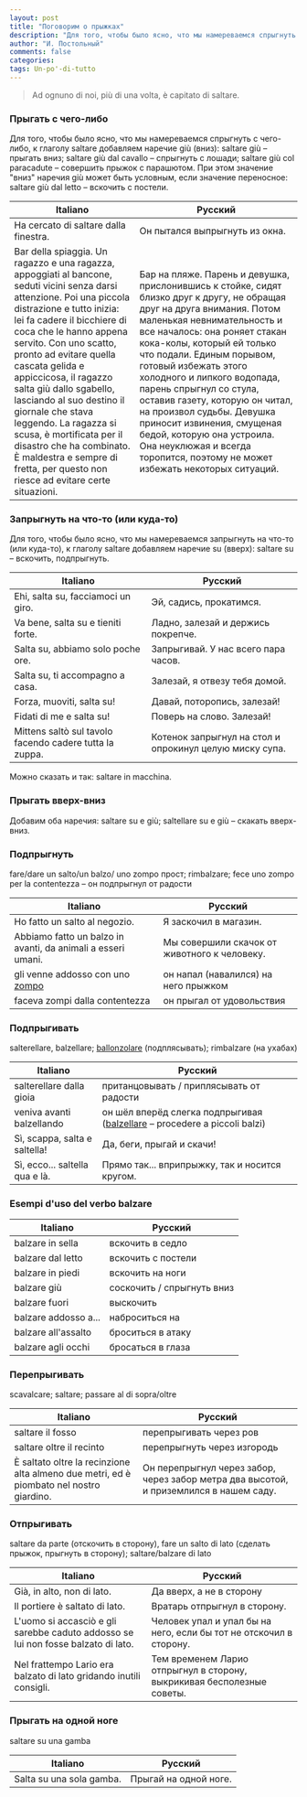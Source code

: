 ```yaml
---
layout: post
title: "Поговорим о прыжках"
description: "Для того, чтобы было ясно, что мы намереваемся спрыгнуть с чего-либо, к глаголу saltare добавляется наречие giù (вниз): saltare giù – прыгать вниз; saltare giù dal cavallo – спрыгнуть с лошади; saltare giù col paracadute – совершить прыжок с парашютом."
author: "И. Постольный"
comments: false
categories: 
tags: Un-po'-di-tutto
---
```


> Ad ognuno di noi, più di una volta, è capitato di saltare.

### Прыгать с чего-либо

Для того, чтобы было ясно, что мы намереваемся спрыгнуть с чего-либо, к глаголу saltare добавляем наречие giù (вниз): saltare giù – прыгать вниз; saltare giù dal cavallo – спрыгнуть с лошади; saltare giù col paracadute – совершить прыжок с парашютом. При этом значение "вниз" наречия giù может быть условным, если значение переносное: saltare giù dal letto – вскочить с постели.

|Italiano|Русский|
|---|---|
|Ha cercato di saltare dalla finestra.|Он пытался выпрыгнуть из окна.|
|Bar della spiaggia. Un ragazzo e una ragazza, appoggiati al bancone, seduti vicini senza darsi attenzione. Poi una piccola distrazione e tutto inizia: lei fa cadere il bicchiere di coca che le hanno appena servito. Con uno scatto, pronto ad evitare quella cascata gelida e appiccicosa, il ragazzo salta giù dallo sgabello, lasciando al suo destino il giornale che stava leggendo. La ragazza si scusa, è mortificata per il disastro che ha combinato. È maldestra e sempre di fretta, per questo non riesce ad evitare certe situazioni.|Бар на пляже. Парень и девушка, прислонившись к стойке, сидят близко друг к другу, не обращая друг на друга внимания. Потом маленькая невнимательность и все началось: она роняет стакан кока-колы, который ей только что подали. Единым порывом, готовый избежать этого холодного и липкого водопада, парень спрыгнул со стула, оставив газету, которую он читал, на произвол судьбы. Девушка приносит извинения, смущеная бедой, которую она устроила. Она неуклюжая и всегда торопится, поэтому не может избежать некоторых ситуаций.|

### Запрыгнуть на что-то (или куда-то)

Для того, чтобы было ясно, что мы намереваемся запрыгнуть на что-то (или куда-то), к глаголу saltare добавляем наречие su (вверх): saltare su – вскочить, подпрыгнуть.

|Italiano|Русский|
|---|---|
|Ehi, salta su, facciamoci un giro.|Эй, садись, прокатимся.|
|Va bene, salta su e tieniti forte.|Ладно, залезай и держись покрепче.|
|Salta su, abbiamo solo poche ore.|Запрыгивай. У нас всего пара часов.|
|Salta su, ti accompagno a casa.|Залезай, я отвезу тебя домой.|
|Forza, muoviti, salta su!|Давай, поторопись, залезай!|
|Fidati di me e salta su!|Поверь на слово. Залезай!|
|Mittens saltò sul tavolo facendo cadere tutta la zuppa.|Котенок запрыгнул на стол и опрокинул целую миску супа.|

Можно сказать и так: saltare in macchina.

### Прыгать вверх-вниз

Добавим оба наречия: saltare su e giù; saltellare su e giù – скакать вверх-вниз.

### Подпрыгнуть

fare/dare un salto/un balzo/ uno zompo прост; rimbalzare; fece uno zompo per la contentezza – он подпрыгнул от радости

|Italiano|Русский|
|---|---|
|Ho fatto un salto al negozio.|Я заскочил в магазин.|
|Abbiamo fatto un balzo in avanti, da animali a esseri umani.|Мы совершили скачок от животного к человеку.|
|gli venne addosso con uno [zompo](https://www.treccani.it/vocabolario/zompo/)|он напал (навалился) на него прыжком|
|faceva zompi dalla contentezza|он прыгал от удовольствия|

### Подпрыгивать

salterellare, balzellare; [ballonzolare](https://www.treccani.it/vocabolario/ballonzolare/) (подплясывать); rimbalzare (на ухабах)

|Italiano|Русский|
|---|---|
|salterellare dalla gioia|пританцовывать / приплясывать от радости|
|veniva avanti balzellando|он шёл вперёд слегка подпрыгивая ([balzellare](https://www.treccani.it/vocabolario/balzellare/) – procedere a piccoli balzi)|
|Sì, scappa, salta e saltella!|Да, беги, прыгай и скачи!|
|Sì, ecco... saltella qua e là.|Прямо так... вприпрыжку, так и носится кругом.|

### Esempi d'uso del verbo balzare

|Italiano|Русский|
|---|---|
|balzare in sella|вскочить в седло|
|balzare dal letto|вскочить с постели|
|balzare in piedi|вскочить на ноги|
|balzare giù|соскочить / спрыгнуть вниз|
|balzare fuori|выскочить|
|balzare addosso a...|наброситься на|
|balzare all'assalto|броситься в атаку|
|balzare agli occhi|бросаться в глаза|

### Перепрыгивать

scavalcare; saltare; passare al di sopra/oltre

|Italiano|Русский|
|---|---|
|saltare il fosso|перепрыгивать через ров|
|saltare oltre il recinto|перепрыгнуть через изгородь|
|È saltato oltre la recinzione alta almeno due metri, ed è piombato nel nostro giardino.|Он перепрыгнул через забор, через забор метра два высотой, и приземлился в нашем саду.|

### Отпрыгивать

saltare da parte (отскочить в сторону), fare un salto di lato (сделать прыжок, прыгнуть в сторону); saltare/balzare di lato

|Italiano|Русский|
|---|---|
|Già, in alto, non di lato.|Да вверх, а не в сторону|
|Il portiere è saltato di lato.|Вратарь отпрыгнул в сторону.|
|L'uomo si accasciò e gli sarebbe caduto addosso se lui non fosse balzato di lato.|Человек упал и упал бы на него, если бы тот не отскочил в сторону.|
|Nel frattempo Lario era balzato di lato gridando inutili consigli.|Тем временем Ларио отпрыгнул в сторону, выкрикивая бесполезные советы.|

### Прыгать на одной ноге

saltare su una gamba

|Italiano|Русский|
|---|---|
|Salta su una sola gamba.|Прыгай на одной ноге.|